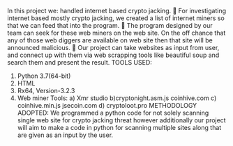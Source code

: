 In this project we:
handled internet based crypto jacking.
 For investigating internet based mostly crypto jacking, we created a list of internet miners so that we
can feed that into the program.
 The program designed by our team can seek for these web miners on the web site. On the off chance
that any of those web diggers are available on web site then that site will be announced malicious.
 Our project can take websites as input from user, and connect up with them via web scrapping tools
like beautiful soup and search them and present the result.
TOOLS USED:
1) Python 3.7(64-bit)
2) HTML
3) Rx64, Version-3.2.3
4) Web miner Tools:
a) Xmr studio
b)cryptonight.asm.js coinhive.com
c) coinhive.min.js jsecoin.com
d) cryptoloot.pro
METHODOLOGY ADOPTED:
We programmed a python code for not solely scanning single web site for crypto jacking threat however
additionally our project will aim to make a code in python for scanning multiple sites along that are
given as an input by the user.

